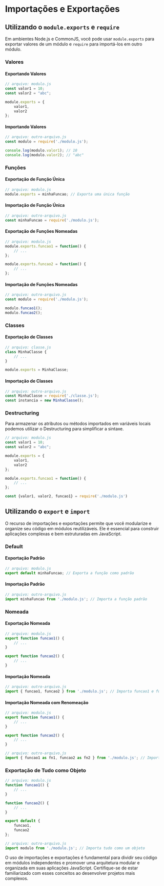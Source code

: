 
# Importações e Exportações

## Utilizando o `module.exports` e `require`

Em ambientes Node.js e CommonJS, você pode usar `module.exports` para exportar valores de um módulo e `require` para importá-los em outro módulo.

### Valores

#### Exportando Valores

```javascript
// arquivo: modulo.js
const valor1 = 10;
const valor2 = "abc";

module.exports = {
    valor1,
    valor2
};
```

#### Importando Valores

```javascript
// arquivo: outro-arquivo.js
const modulo = require('./modulo.js');

console.log(modulo.valor1); // 10
console.log(modulo.valor2); // "abc"
```

### Funções

#### Exportação de Função Única

```javascript
// arquivo: modulo.js
module.exports = minhaFuncao; // Exporta uma única função
```

#### Importação de Função Única

```javascript
// arquivo: outro-arquivo.js
const minhaFuncao = require('./modulo.js');
```

#### Exportação de Funções Nomeadas

```javascript
// arquivo: modulo.js
module.exports.funcao1 = function() {
    // ...
};

module.exports.funcao2 = function() {
    // ...
};
```

#### Importação de Funções Nomeadas

```javascript
// arquivo: outro-arquivo.js
const modulo = require('./modulo.js');

modulo.funcao1();
modulo.funcao2();
```

### Classes

#### Exportação de Classes

```javascript
// arquivo: classe.js
class MinhaClasse {
    // ...
}

module.exports = MinhaClasse;
```

#### Importação de Classes
```javascript
// arquivo: outro-arquivo.js
const MinhaClasse = require('./classe.js');
const instancia = new MinhaClasse();
```

### Destructuring

Para armazenar os atributos ou métodos importados em variáveis locais podemos utilizar o Destructuring para simplificar a sintaxe.

```javascript
// arquivo: modulo.js
const valor1 = 10;
const valor2 = "abc";

module.exports = {
    valor1,
    valor2
};

module.exports.funcao1 = function() {
    // ...
};
```

```javascript
const {valor1, valor2, funcao1} = require('./modulo.js')
```

## Utilizando o `export` e `import`

O recurso de importações e exportações permite que você modularize e organize seu código em módulos reutilizáveis. Ele é essencial para construir aplicações complexas e bem estruturadas em JavaScript.

### Default 

#### Exportação Padrão

```javascript
// arquivo: modulo.js
export default minhaFuncao; // Exporta a função como padrão
```

#### Importação Padrão

```javascript
// arquivo: outro-arquivo.js
import minhaFuncao from './modulo.js'; // Importa a função padrão
```

### Nomeada

#### Exportação Nomeada

```javascript
// arquivo: modulo.js
export function funcao1() {
    // ...
}

export function funcao2() {
    // ...
}
```

#### Importação Nomeada

```javascript
// arquivo: outro-arquivo.js
import { funcao1, funcao2 } from './modulo.js'; // Importa funcao1 e funcao2
```

#### Importação Nomeada com Renomeação

```javascript
// arquivo: modulo.js
export function funcao1() {
    // ...
}

export function funcao2() {
    // ...
}
```

```javascript
// arquivo: outro-arquivo.js
import { funcao1 as fn1, funcao2 as fn2 } from './modulo.js'; // Importa com nomes diferentes
```

### Exportação de Tudo como Objeto

```javascript
// arquivo: modulo.js
function funcao1() {
    // ...
}

function funcao2() {
    // ...
}

export default {
    funcao1,
    funcao2
};
```

```javascript
// arquivo: outro-arquivo.js
import modulo from './modulo.js'; // Importa tudo como um objeto
```

O uso de importações e exportações é fundamental para dividir seu código em módulos independentes e promover uma arquitetura modular e organizada em suas aplicações JavaScript. Certifique-se de estar familiarizado com esses conceitos ao desenvolver projetos mais complexos.
